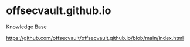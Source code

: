 # offsecvault.github.io
Knowledge Base

https://github.com/offsecvault/offsecvault.github.io/blob/main/index.html
